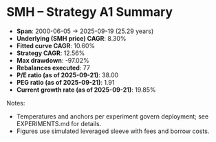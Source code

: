 # SMH – Strategy A1 Summary

- **Span**: 2000-06-05 → 2025-09-19 (25.29 years)
- **Underlying (SMH price) CAGR**: 8.30%
- **Fitted curve CAGR**: 10.60%
- **Strategy CAGR**: 12.56%
- **Max drawdown**: -97.02%
- **Rebalances executed**: 77
- **P/E ratio (as of 2025-09-21)**: 38.00
- **PEG ratio (as of 2025-09-21)**: 1.91
- **Current growth rate (as of 2025-09-21)**: 19.85%

Notes:

- Temperatures and anchors per experiment govern deployment; see EXPERIMENTS.md for details.
- Figures use simulated leveraged sleeve with fees and borrow costs.

